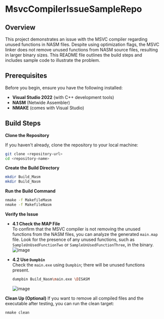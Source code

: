 # MsvcCompilerIssueSampleRepo

## Overview

This project demonstrates an issue with the MSVC compiler regarding unused functions in NASM files.
Despite using optimization flags, the MSVC linker does not remove unused functions from NASM source files, resulting in larger binary sizes.
This README file outlines the build steps and includes sample code to illustrate the problem.

## Prerequisites

Before you begin, ensure you have the following installed:

- **Visual Studio 2022** (with C++ development tools)
- **NASM** (Netwide Assembler)
- **NMAKE** (comes with Visual Studio)

## Build Steps

**Clone the Repository**

   If you haven't already, clone the repository to your local machine:
   ```bash
   git clone <repository-url>
   cd <repository-name>
   ```

**Create the Build Directory**
  ```bash
  mkdir Build_Masm
  mkdir Build_Nasm
  ```

**Run the Build Command**
  ```bash
  nmake -f MakefileMasm
  nmake -f MakefileNasm
  ```

**Verify the Issue**

   - **4.1 Check the MAP File**  
     To confirm that the MSVC compiler is not removing the unused functions from the NASM files, you can analyze the generated `main.map` file. Look for the presence of any unused functions, such as `SampleUnUsedFunctionTwo` or `SampleUnUsedFunctionThree`, in the binary.
     ![image](https://github.com/user-attachments/assets/d48953c1-a89c-4e6d-98f2-7dd46e0e0041)


   - **4.2 Use `Dumpbin`**  
     Check the `main.exe` using `Dumpbin`; there will be unused functions present.
     ```bash
     dumpbin Build_Nasm\main.exe \DISASM
     ```
     ![image](https://github.com/user-attachments/assets/e305ec1a-2243-4501-ac7b-79746566f999)


**Clean Up (Optional)**
If you want to remove all compiled files and the executable after testing, you can run the clean target:
```bash
nmake clean
```
